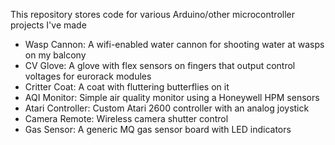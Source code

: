 This repository stores code for various Arduino/other microcontroller projects I've made

* Wasp Cannon: A wifi-enabled water cannon for shooting water at wasps on my balcony
* CV Glove: A glove with flex sensors on fingers that output control voltages for eurorack modules
* Critter Coat: A coat with fluttering butterflies on it
* AQI Monitor: Simple air quality monitor using a Honeywell HPM sensors
* Atari Controller: Custom Atari 2600 controller with an analog joystick
* Camera Remote: Wireless camera shutter control
* Gas Sensor: A generic MQ gas sensor board with LED indicators